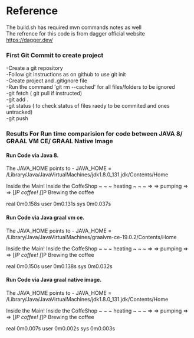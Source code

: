 # Reference

The build.sh has required mvn commands notes as well  
The refrence for this code is from dagger official website https://dagger.dev/  

### First Git Commit to create project
-Create a git repository  
-Follow git instructions as on github  to use git init  
-Create project and .gitignore file  
-Run the command 'git rm --cached' for all files/folders to  be ignored  
-git fetch ( git pull if instructed)  
-git add .   
-git status ( to check status of files raedy to be commited and ones untracked)  
-git push  

### Results For Run time comparision for code between JAVA 8/ GRAAL VM CE/ GRAAL Native Image  

#### Run Code via Java 8.    
The JAVA_HOME points to - JAVA_HOME = /Library/Java/JavaVirtualMachines/jdk1.8.0_131.jdk/Contents/Home  

Inside the Main!
Inside the CoffeShop
~ ~ ~ heating ~ ~ ~
=> => pumping => =>
 [_]P coffee! [_]P 
Brewing the coffee

real	0m0.158s
user	0m0.131s
sys	0m0.037s  

#### Run Code via Java graal vm ce.   
The JAVA_HOME points to - JAVA_HOME = /Library/Java/JavaVirtualMachines/graalvm-ce-19.0.2/Contents/Home  

Inside the Main!
Inside the CoffeShop
~ ~ ~ heating ~ ~ ~
=> => pumping => =>
 [_]P coffee! [_]P 
Brewing the coffee

real	0m0.150s
user	0m0.138s
sys	0m0.032s  

#### Run Code via Java graal native image.  
The JAVA_HOME points to - JAVA_HOME = /Library/Java/JavaVirtualMachines/jdk1.8.0_131.jdk/Contents/Home  

Inside the Main!
Inside the CoffeShop
~ ~ ~ heating ~ ~ ~
=> => pumping => =>
 [_]P coffee! [_]P 
Brewing the coffee

real	0m0.007s
user	0m0.002s
sys	0m0.003s
